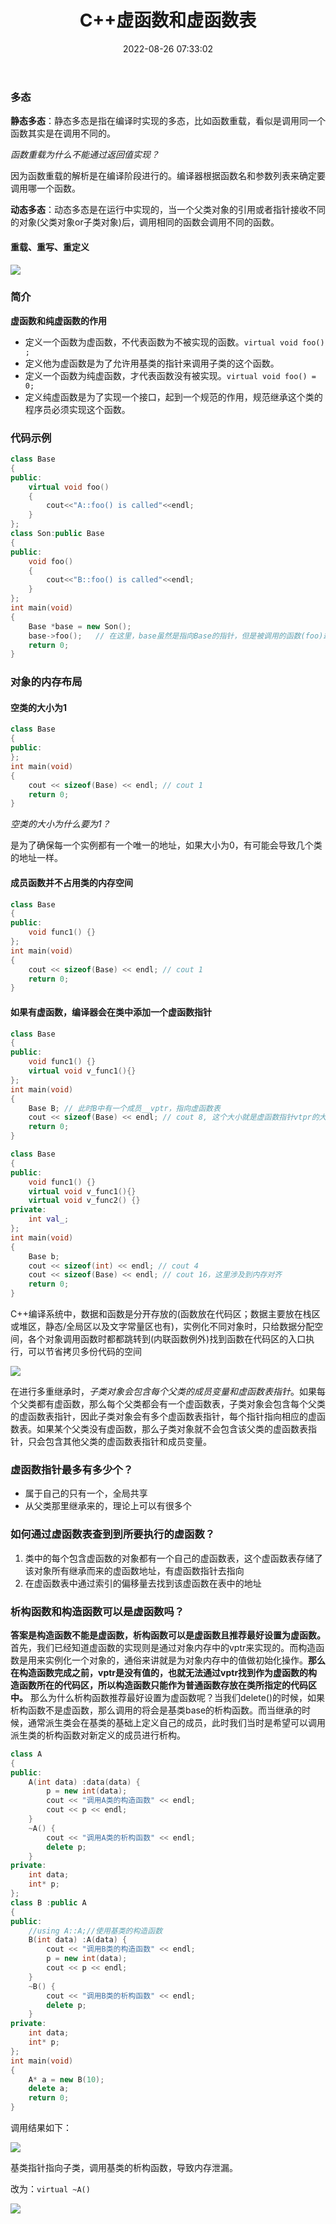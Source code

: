 ﻿---
title: C++虚函数和虚函数表
date: 2022-08-26 07:33:02
categories: [C++]
---

### 多态
**静态多态**：静态多态是指在编译时实现的多态，比如函数重载，看似是调用同一个函数其实是在调用不同的。

*函数重载为什么不能通过返回值实现？*

因为函数重载的解析是在编译阶段进行的。编译器根据函数名和参数列表来确定要调用哪一个函数。

**动态多态**：动态多态是在运行中实现的，当一个父类对象的引用或者指针接收不同的对象(父类对象or子类对象)后，调用相同的函数会调用不同的函数。
#### 重载、重写、重定义
![](../imgs/image-10.png)
### 简介
**虚函数和纯虚函数的作用**
- 定义一个函数为虚函数，不代表函数为不被实现的函数。`virtual void foo() ;`
- 定义他为虚函数是为了允许用基类的指针来调用子类的这个函数。
- 定义一个函数为纯虚函数，才代表函数没有被实现。`virtual void foo() = 0;`
- 定义纯虚函数是为了实现一个接口，起到一个规范的作用，规范继承这个类的程序员必须实现这个函数。
### 代码示例
```cpp
class Base  
{  
public:  
    virtual void foo()  
    {  
        cout<<"A::foo() is called"<<endl;  
    }  
};  
class Son:public Base  
{  
public:  
    void foo()  
    {  
        cout<<"B::foo() is called"<<endl;  
    }  
};  
int main(void)  
{  
    Base *base = new Son();  
    base->foo();   // 在这里，base虽然是指向Base的指针，但是被调用的函数(foo)却是Son的!  
    return 0;  
}
```

### 对象的内存布局

#### 空类的大小为1

```cpp
class Base
{
public:
};
int main(void)
{
    cout << sizeof(Base) << endl; // cout 1
    return 0;
}
```

*空类的大小为什么要为1？*

是为了确保每一个实例都有一个唯一的地址，如果大小为0，有可能会导致几个类的地址一样。

#### 成员函数并不占用类的内存空间
```cpp
class Base
{
public:
    void func1() {}
};
int main(void)
{
    cout << sizeof(Base) << endl; // cout 1
    return 0;
}
```
#### 如果有虚函数，编译器会在类中添加一个虚函数指针
```cpp
class Base
{
public:
    void func1() {}
    virtual void v_func1(){}
};
int main(void)
{
    Base B; // 此时B中有一个成员__vptr，指向虚函数表
    cout << sizeof(Base) << endl; // cout 8, 这个大小就是虚函数指针vtpr的大小
    return 0;
}

class Base
{
public:
    void func1() {}
    virtual void v_func1(){}
    virtual void v_func2() {}
private:
    int val_; 
};
int main(void)
{
    Base b;
    cout << sizeof(int) << endl; // cout 4
    cout << sizeof(Base) << endl; // cout 16，这里涉及到内存对齐
    return 0;
}
```
C++编译系统中，数据和函数是分开存放的(函数放在代码区；数据主要放在栈区或堆区，静态/全局区以及文字常量区也有)，实例化不同对象时，只给数据分配空间，各个对象调用函数时都都跳转到(内联函数例外)找到函数在代码区的入口执行，可以节省拷贝多份代码的空间

![](../imgs/%E8%99%9A%E5%87%BD%E6%95%B0-1.png)

在进行多重继承时，*子类对象会包含每个父类的成员变量和虚函数表指针*。如果每个父类都有虚函数，那么每个父类都会有一个虚函数表，子类对象会包含每个父类的虚函数表指针，因此子类对象会有多个虚函数表指针，每个指针指向相应的虚函数表。如果某个父类没有虚函数，那么子类对象就不会包含该父类的虚函数表指针，只会包含其他父类的虚函数表指针和成员变量。

### 虚函数指针最多有多少个？
- 属于自己的只有一个，全局共享
- 从父类那里继承来的，理论上可以有很多个

### 如何通过虚函数表查到到所要执行的虚函数？
1. 类中的每个包含虚函数的对象都有一个自己的虚函数表，这个虚函数表存储了该对象所有继承而来的虚函数地址，有虚函数指针去指向
2. 在虚函数表中通过索引的偏移量去找到该虚函数在表中的地址

### 析构函数和构造函数可以是虚函数吗？
**答案是构造函数不能是虚函数，析构函数可以是虚函数且推荐最好设置为虚函数。**
首先，我们已经知道虚函数的实现则是通过对象内存中的vptr来实现的。而构造函数是用来实例化一个对象的，通俗来讲就是为对象内存中的值做初始化操作。**那么在构造函数完成之前，vptr是没有值的，也就无法通过vptr找到作为虚函数的构造函数所在的代码区，所以构造函数只能作为普通函数存放在类所指定的代码区中。**
那么为什么析构函数推荐最好设置为虚函数呢？当我们delete()的时候，如果析构函数不是虚函数，那么调用的将会是基类base的析构函数。而当继承的时候，通常派生类会在基类的基础上定义自己的成员，此时我们当时是希望可以调用派生类的析构函数对新定义的成员进行析构。

```cpp
class A
{
public:
    A(int data) :data(data) {
        p = new int(data);
        cout << "调用A类的构造函数" << endl;
        cout << p << endl;
    }
    ~A() {
        cout << "调用A类的析构函数" << endl;
        delete p;
    }
private:
    int data;
    int* p;
};
class B :public A
{
public:
    //using A::A;//使用基类的构造函数
    B(int data) :A(data) {
        cout << "调用B类的构造函数" << endl;
        p = new int(data);
        cout << p << endl;
    }
    ~B() {
        cout << "调用B类的析构函数" << endl;
        delete p;
    }
private:
    int data;
    int* p;
};
int main(void)
{
    A* a = new B(10);
    delete a;
    return 0;
}
```
调用结果如下：

![](../imgs/image-14.png)

基类指针指向子类，调用基类的析构函数，导致内存泄漏。

改为：`virtual ~A()`

![](../imgs/image-15.png)

